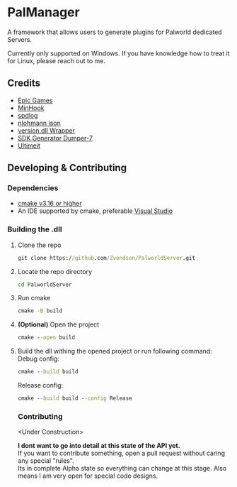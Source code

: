 # PalManager
A framework that allows users to generate plugins for Palworld dedicated Servers.

Currently only supported on Windows. If you have knowledge how to treat it for Linux, please reach out to me.

## Credits
* [Epic Games](https://github.com/EpicGames)
* [MinHook](https://github.com/TsudaKageyu/minhook)
* [spdlog](https://github.com/gabime/spdlog)
* [nlohmann json](https://github.com/nlohmann/json)
* [version.dll Wrapper](https://github.com/SubstituteR/DllWrapper)
* [SDK Generator Dumper-7](https://github.com/Encryqed/Dumper-7)
* [Ultimeit](https://github.com/Ultimeit)



## Developing & Contributing

### Dependencies
* [cmake v3.16 or higher](https://cmake.org/download/)
* An IDE supported by cmake, preferable [Visual Studio](https://visualstudio.microsoft.com)

### Building the .dll
1. Clone the repo
   ```cmd
   git clone https://github.com/Zvendson/PalworldServer.git
   ```
2. Locate the repo directory
   ```cmd
   cd PalworldServer
   ```
3. Run cmake
   ```cmd
   cmake -B build
   ```
4. **(Optional)** Open the project
   ```cmd
   cmake --open build
   ```
5. Build the dll withing the opened project or run following command:<br>
   Debug config:
   ```cmd
   cmake --build build
   ```
   Release config:
   ```cmd
   cmake --build build --config Release
   ```

   ### Contributing
   \<Under Construction\>

   **I dont want to go into detail at this state of the API yet.**<br>
   If you want to contribute something, open a pull request without caring any special "rules".<br>
   Its in complete Alpha state so everything can change at this stage. Also means I am very open for special code designs.